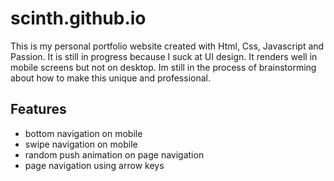# scinth.github.io

This is my personal portfolio website created with Html, Css, Javascript and Passion. It is still in progress because I suck at UI design. It renders well in mobile screens but not on desktop. Im still in the process of brainstorming about how to make this unique and professional.

## Features

- bottom navigation on mobile
- swipe navigation on mobile
- random push animation on page navigation
- page navigation using arrow keys
